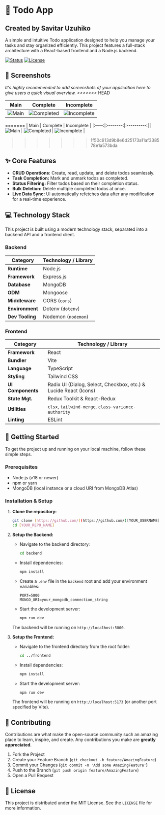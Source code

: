 # 📝 Todo App 
## Created by Savitar Uzuhiko

A simple and intuitive Todo application designed to help you manage your tasks and stay organized efficiently. This project features a full-stack architecture with a React-based frontend and a Node.js backend.

[![Status](https://img.shields.io/badge/status-active-success.svg)](https://github.com/[YOUR_USERNAME]/[YOUR_REPO_NAME])
[![License](https://img.shields.io/badge/license-MIT-blue.svg)](/LICENSE)

## 📸 Screenshots

*It's highly recommended to add screenshots of your application here to give users a quick visual overview.*
<<<<<<< HEAD

| Main | Complete | Incomplete |
|:----:|:--------:|:----------:|
| ![Main](https://ik.imagekit.io/savitaruzuhiko/Screenshot%202025-07-05%20133737.png?updatedAt=1751705072478) | ![Completed](https://ik.imagekit.io/savitaruzuhiko/Screenshot%202025-07-05%20133750.png?updatedAt=1751705164526) | ![Incomplete](https://ik.imagekit.io/savitaruzuhiko/Screenshot%202025-07-05%20133757.png?updatedAt=1751705164639) |

=======
| Main | Complete | Incomplete |
|:----:|:--------:|:----------:|
| ![Main](https://ik.imagekit.io/savitaruzuhiko/Screenshot%202025-07-05%20133737.png?updatedAt=1751705072478) | ![Completed](https://ik.imagekit.io/savitaruzuhiko/Screenshot%202025-07-05%20133750.png?updatedAt=1751705164526) | ![Incomplete](https://ik.imagekit.io/savitaruzuhiko/Screenshot%202025-07-05%20133757.png?updatedAt=1751705164639) |
>>>>>>> 1f50c913d9b8e6d25173a11af338578e1a573bda

## ✨ Core Features

-   **CRUD Operations:** Create, read, update, and delete todos seamlessly.
-   **Task Completion:** Mark and unmark todos as completed.
-   **Status Filtering:** Filter todos based on their completion status.
-   **Bulk Deletion:** Delete multiple completed todos at once.
-   **Live Data Sync:** UI automatically refetches data after any modification for a real-time experience.

## 💻 Technology Stack

This project is built using a modern technology stack, separated into a backend API and a frontend client.

### Backend

| Category          | Technology / Library                                                              |
| ----------------- | --------------------------------------------------------------------------------- |
| **Runtime** | Node.js                                                                           |
| **Framework** | Express.js                                                                        |
| **Database** | MongoDB                                                                           |
| **ODM** | Mongoose                                                                          |
| **Middleware** | CORS (`cors`)                                                                     |
| **Environment** | Dotenv (`dotenv`)                                                                 |
| **Dev Tooling** | Nodemon (`nodemon`)                                                               |

### Frontend

| Category          | Technology / Library                                                              |
| ----------------- | --------------------------------------------------------------------------------- |
| **Framework** | React                                                                          |
| **Bundler** | Vite                                                                              |
| **Language** | TypeScript                                                                        |
| **Styling** | Tailwind CSS                                                                      |
| **UI Components** | Radix UI (Dialog, Select, Checkbox, etc.) & Lucide React (Icons)                    |
| **State Mgt.** | Redux Toolkit & React-Redux                                                       |
| **Utilities** | `clsx`, `tailwind-merge`, `class-variance-authority`                                |
| **Linting** | ESLint                                                                            |

## 🚀 Getting Started

To get the project up and running on your local machine, follow these simple steps.

### Prerequisites

-   Node.js (v18 or newer)
-   npm or yarn
-   MongoDB (local instance or a cloud URI from MongoDB Atlas)

### Installation & Setup

1.  **Clone the repository:**
    ```bash
    git clone [https://github.com/](https://github.com/)[YOUR_USERNAME]/[YOUR_REPO_NAME].git
    cd [YOUR_REPO_NAME]
    ```

2.  **Setup the Backend:**
    -   Navigate to the backend directory:
        ```bash
        cd backend
        ```
    -   Install dependencies:
        ```bash
        npm install
        ```
    -   Create a `.env` file in the `backend` root and add your environment variables:
        ```env
        PORT=5000
        MONGO_URI=your_mongodb_connection_string
        ```
    -   Start the development server:
        ```bash
        npm run dev
        ```
    The backend will be running on `http://localhost:5000`.

3.  **Setup the Frontend:**
    -   Navigate to the frontend directory from the root folder:
        ```bash
        cd ../frontend
        ```
    -   Install dependencies:
        ```bash
        npm install
        ```
    -   Start the development server:
        ```bash
        npm run dev
        ```
    The frontend will be running on `http://localhost:5173` (or another port specified by Vite).

## 🤝 Contributing

Contributions are what make the open-source community such an amazing place to learn, inspire, and create. Any contributions you make are **greatly appreciated**.

1.  Fork the Project
2.  Create your Feature Branch (`git checkout -b feature/AmazingFeature`)
3.  Commit your Changes (`git commit -m 'Add some AmazingFeature'`)
4.  Push to the Branch (`git push origin feature/AmazingFeature`)
5.  Open a Pull Request

## 📄 License

This project is distributed under the MIT License. See the `LICENSE` file for more information.
